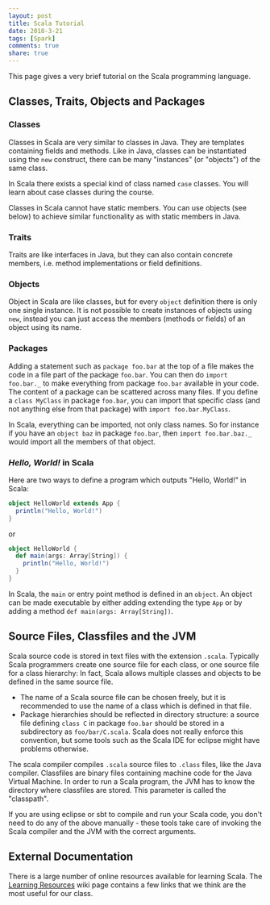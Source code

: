 ```yaml
---
layout: post
title: Scala Tutorial
date: 2018-3-21
tags: [Spark]
comments: true
share: true
---
```


This page gives a very brief tutorial on the Scala programming language.

## Classes, Traits, Objects and Packages

### Classes

Classes in Scala are very similar to classes in Java. They are templates containing fields and methods. Like in Java, classes can be instantiated using the `new` construct, there can be many "instances" (or "objects") of the same class.

In Scala there exists a special kind of class named `case` classes. You will learn about case classes during the course.

Classes in Scala cannot have static members. You can use objects (see below) to achieve similar functionality as with static members in Java.


### Traits

Traits are like interfaces in Java, but they can also contain concrete members, i.e. method implementations or field definitions.


### Objects

Object in Scala are like classes, but for every `object` definition there is only one single instance. It is not possible to create instances of objects using `new`, instead you can just access the members (methods or fields) of an object using its name.


### Packages

Adding a statement such as `package foo.bar` at the top of a file makes the code in a file part of the package `foo.bar`. You can then do `import foo.bar._` to make everything from package `foo.bar` available in your code. The content of a package can be scattered across many files. If you define a `class MyClass` in package `foo.bar`, you can import that specific class (and not anything else from that package) with `import foo.bar.MyClass`.

In Scala, everything can be imported, not only class names. So for instance if you have an `object baz` in package `foo.bar`, then `import foo.bar.baz._` would import all the members of that object.

### _Hello, World!_ in Scala

Here are two ways to define a program which outputs "Hello, World!" in Scala:

```scala
object HelloWorld extends App {
  println("Hello, World!")
}
```

or

```scala
object HelloWorld {
  def main(args: Array[String]) {
    println("Hello, World!")
  }
}
```

In Scala, the `main` or entry point method is defined in an `object`. An object can be made executable by either adding extending the type `App` or by adding a method `def main(args: Array[String])`.


## Source Files, Classfiles and the JVM

Scala source code is stored in text files with the extension `.scala`. Typically Scala programmers create one source file for each class, or one source file for a class hierarchy: In fact, Scala allows multiple classes and objects to be defined in the same source file.

- The name of a Scala source file can be chosen freely, but it is recommended to use the name of a class which is defined in that file.
- Package hierarchies should be reflected in directory structure: a source file defining `class C` in package `foo.bar` should be stored in a subdirectory as `foo/bar/C.scala`. Scala does not really enforce this convention, but some tools such as the Scala IDE for eclipse might have problems otherwise.

The scala compiler compiles `.scala` source files to `.class` files, like the Java compiler. Classfiles are binary files containing machine code for the Java Virtual Machine. In order to run a Scala program, the JVM has to know the directory where classfiles are stored. This parameter is called the "classpath".

If you are using eclipse or sbt to compile and run your Scala code, you don't need to do any of the above manually - these tools take care of invoking the Scala compiler and the JVM with the correct arguments.



## External Documentation

There is a large number of online resources available for learning Scala. The [Learning Resources](?page=LearningResources) wiki page contains a few links that we think are the most useful for our class.
